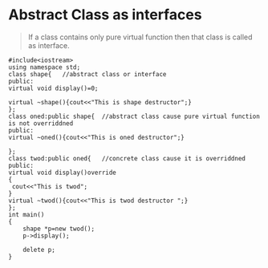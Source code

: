 # Abstract Class as interfaces
> If a class contains only pure virtual function then that class is called as interface.
```
#include<iostream>
using namespace std;
class shape{   //abstract class or interface
public:
virtual void display()=0;

virtual ~shape(){cout<<"This is shape destructor";}
};
class oned:public shape{  //abstract class cause pure virtual function is not overriddned
public:
virtual ~oned(){cout<<"This is oned destructor";}

};
class twod:public oned{   //concrete class cause it is overriddned
public:
virtual void display()override
{
 cout<<"This is twod";
}
virtual ~twod(){cout<<"This is twod destructor ";}
};
int main()
{
    shape *p=new twod();
    p->display();

    delete p;
}

```